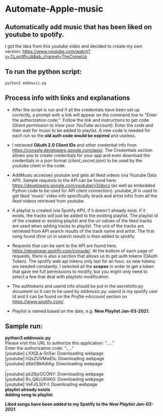 # Automate-Apple-music
## Automatically add music that has been liked on youtube to spotify. 

I got the idea from this youtube video and decided to create my own version; https://www.youtube.com/watch?v=7J_qcttfnJA&ab_channel=TheComeUp


## To run the python script:
    python3 addmusic.py

## Process info with links and explanations
* After the script is run and if all the credentials have been set up correctly, a prompt with a link will appear on the command line to "Enter the authorization code:". Follow the link and instructions to get code (_Grant permission to View your YouTube account_). Enter the code and then wait for music to be added to playlist. A new code is needed for each run so the **old auth code would be expired** and useless.
* I retrieved **OAuth 2.0 Client IDs** and other credential info from https://console.developers.google.com/apis/. The Credentials section allows you to create credentials for your app and even download the credentials in a json format (_client_secret.json_) to be used by the youtube client in the code.
* AddMusic accesses youtube and gets all liked videos (via Youtube Data API). Sample requests to the API can be found here; https://developers.google.com/youtube/v3/docs (as well as embedded Python code to be used for API client connection). youtube_dl is used to get liked 'music' video info specifically (track and artist info) from all the liked videos retrieved from youtube.
* A playlist is created (via Spotify API), if it doesn't already exist. if it exists, the tracks will just be added to the existing playlist. The playlist id of the created or existing playlist and the uri values of the liked tracks are used when adding tracks to playlist. The uris of the tracks are retrieved from API search results of the track name and artist. The first song found (first uri in search result) is then added to spotify.
* Requests that can be sent to the API are found here, https://developer.spotify.com/console/. At the bottom of each page of requests, there is also a section that allows us to get auth tokens (OAuth Token). The spotify web api tokens only last for an hour, so new tokens are needed constantly. I selected all the __scopes__ in order to get a token that gave me full permissions to modify, but you might only need to select a few that deal with playlists modification. 
* The authtokens and userid info should be put in the secretinfo.py document so it can to be used by addmusic.py. userid is my spotify user Id and it can be found on the _Profile->Account_ section on https://www.spotify.com/.

* Playlist is named based on the date, e.g. **New Playlist Jan-03-2021**. 

## Sample run:
**python3 addmusic.py** 
<br>
Please visit this URL to authorize this application: "....." <br>
Enter the authorization code: "....." <br>
[youtube] LXXQLa-5n5w: Downloading webpage <br>
[youtube] hQsZUVMwEls: Downloading webpage <br>
[youtube] dXeOBkKdiAg: Downloading webpage <br>
... <br>
[youtube] pb29jzOCONY: Downloading webpage <br>
[youtube] Rv_QKcURXK0: Downloading webpage <br>
[youtube] VeFJlLStY-I: Downloading webpage <br>
**playlist already exists** <br>
**Adding song to playlist** <br>

**Liked songs have been added to my Spotify to the** _**New Playlist Jan-03-2021**_.